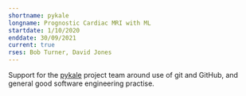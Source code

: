 ```yaml
---
shortname: pykale
longname: Prognostic Cardiac MRI with ML
startdate: 1/10/2020
enddate: 30/09/2021
current: true
rses: Bob Turner, David Jones
---
```


Support for the [pykale](https://github.com/pykale/pykale) project team around use of git and GitHub, and general good software engineering practise.